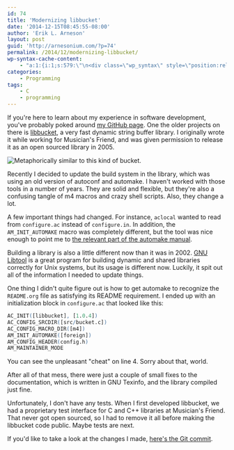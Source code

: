 ```yaml
---
id: 74
title: 'Modernizing libbucket'
date: '2014-12-15T08:45:55-08:00'
author: 'Erik L. Arneson'
layout: post
guid: 'http://arnesonium.com/?p=74'
permalink: /2014/12/modernizing-libbucket/
wp-syntax-cache-content:
    - "a:1:{i:1;s:579:\"\n<div class=\"wp_syntax\" style=\"position:relative;\"><table><tr><td class=\"line_numbers\"><pre>1\n2\n3\n4\n5\n6\n</pre></td><td class=\"code\"><pre class=\"m4\" style=\"font-family:monospace;\">AC_INIT([libbucket], [1.0.4])\nAC_CONFIG_SRCDIR([src/bucket.c])\nAC_CONFIG_MACRO_DIR([m4])\nAM_INIT_AUTOMAKE([foreign])\nAM_CONFIG_HEADER(config.h)\nAM_MAINTAINER_MODE</pre></td></tr></table><p class=\"theCode\" style=\"display:none;\">AC_INIT([libbucket], [1.0.4])\nAC_CONFIG_SRCDIR([src/bucket.c])\nAC_CONFIG_MACRO_DIR([m4])\nAM_INIT_AUTOMAKE([foreign])\nAM_CONFIG_HEADER(config.h)\nAM_MAINTAINER_MODE</p></div>\n\";}"
categories:
    - Programming
tags:
    - C
    - programming
---
```


If you're here to learn about my experience in software development, you've probably poked around <a href="https://github.com/pymander">my GitHub page</a>. One the older projects on there is <a href="https://github.com/pymander/libbucket">libbucket</a>, a very fast dynamic string buffer library. I originally wrote it while working for Musician's Friend, and was given permission to release it as an open sourced library in 2005.
<!--more-->

<img src="http://arnesonium.com/wp-content/uploads/2014/11/bucket-303359_640-300x293.png#right" alt="Metaphorically similar to this kind of bucket." /> 

Recently I decided to update the build system in the library, which was using an old version of autoconf and automake. I haven't worked with those tools in a number of years. They are solid and flexible, but they're also a confusing tangle of m4 macros and crazy shell scripts. Also, they change a lot.

A few important things had changed. For instance, <code>aclocal</code> wanted to read from <code>configure.ac</code> instead of <code>configure.in</code>. In addition, the <code>AM_INIT_AUTOMAKE</code> macro was completely different, but the tool was nice enough to point me to <a href="http://www.gnu.org/software/automake/manual/automake.html#Modernize-AM_005fINIT_005fAUTOMAKE-invocation">the relevant part of the automake manual</a>.

Building a library is also a little different now than it was in 2002. <a href="https://www.gnu.org/software/libtool/">GNU Libtool</a> is a great program for building dynamic and shared libraries correctly for Unix systems, but its usage is different now. Luckily, it spit out all of the information I needed to update things.

One thing I didn't quite figure out is how to get automake to recognize the <code>README.org</code> file as satisfying its README requirement. I ended up with an initialization block in <code>configure.ac</code> that looked like this:

```m4
AC_INIT([libbucket], [1.0.4])
AC_CONFIG_SRCDIR([src/bucket.c])
AC_CONFIG_MACRO_DIR([m4])
AM_INIT_AUTOMAKE([foreign])
AM_CONFIG_HEADER(config.h)
AM_MAINTAINER_MODE
```

You can see the unpleasant "cheat" on line 4. Sorry about that, world.

After all of that mess, there were just a couple of small fixes to the documentation, which is written in GNU Texinfo, and the library compiled just fine.

Unfortunately, I don't have any tests. When I first developed libbucket, we had a proprietary test interface for C and C++ libraries at Musician's Friend. That never got open sourced, so I had to remove it all before making the libbucket code public. Maybe tests are next.

If you'd like to take a look at the changes I made, <a href="https://github.com/pymander/libbucket/commit/6314493fb7c8397318ac4a8d10624159aab07204">here's the Git commit</a>.

